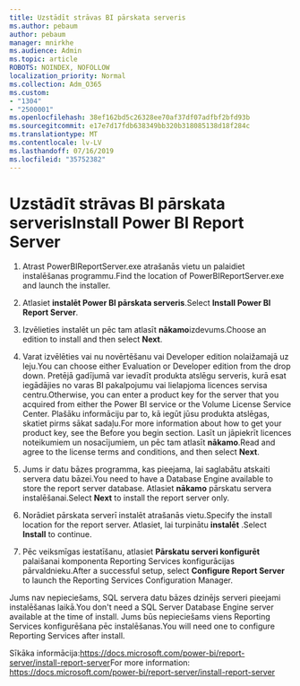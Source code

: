 ```yaml
---
title: Uzstādīt strāvas BI pārskata serveris
ms.author: pebaum
author: pebaum
manager: mnirkhe
ms.audience: Admin
ms.topic: article
ROBOTS: NOINDEX, NOFOLLOW
localization_priority: Normal
ms.collection: Adm_O365
ms.custom:
- "1304"
- "2500001"
ms.openlocfilehash: 38ef162bd5c26328ee70af37df07adfbf2bfd93b
ms.sourcegitcommit: e17e7d17fdb638349bb320b318085138d18f284c
ms.translationtype: MT
ms.contentlocale: lv-LV
ms.lasthandoff: 07/16/2019
ms.locfileid: "35752382"
---
```

# <a name="install-power-bi-report-server"></a><span data-ttu-id="66f21-102">Uzstādīt strāvas BI pārskata serveris</span><span class="sxs-lookup"><span data-stu-id="66f21-102">Install Power BI Report Server</span></span>

1. <span data-ttu-id="66f21-103">Atrast PowerBIReportServer.exe atrašanās vietu un palaidiet instalēšanas programmu.</span><span class="sxs-lookup"><span data-stu-id="66f21-103">Find the location of PowerBIReportServer.exe and launch the installer.</span></span>

2. <span data-ttu-id="66f21-104">Atlasiet **instalēt Power BI pārskata serveris**.</span><span class="sxs-lookup"><span data-stu-id="66f21-104">Select **Install Power BI Report Server**.</span></span>

3. <span data-ttu-id="66f21-105">Izvēlieties instalēt un pēc tam atlasīt **nākamo**izdevums.</span><span class="sxs-lookup"><span data-stu-id="66f21-105">Choose an edition to install and then select **Next**.</span></span>

4. <span data-ttu-id="66f21-106">Varat izvēlēties vai nu novērtēšanu vai Developer edition nolaižamajā uz leju.</span><span class="sxs-lookup"><span data-stu-id="66f21-106">You can choose either Evaluation or Developer edition from the drop down.</span></span>  <span data-ttu-id="66f21-107">Pretējā gadījumā var ievadīt produkta atslēgu serveris, kurā esat iegādājies no varas BI pakalpojumu vai lielapjoma licences servisa centru.</span><span class="sxs-lookup"><span data-stu-id="66f21-107">Otherwise, you can enter a product key for the server that you acquired from either the Power BI service or the Volume License Service Center.</span></span> <span data-ttu-id="66f21-108">Plašāku informāciju par to, kā iegūt jūsu produkta atslēgas, skatiet pirms sākat sadaļu.</span><span class="sxs-lookup"><span data-stu-id="66f21-108">For more information about how to get your product key, see the Before you begin section.</span></span> <span data-ttu-id="66f21-109">Lasīt un jāpiekrīt licences noteikumiem un nosacījumiem, un pēc tam atlasīt **nākamo**.</span><span class="sxs-lookup"><span data-stu-id="66f21-109">Read and agree to the license terms and conditions, and then select **Next**.</span></span>

5. <span data-ttu-id="66f21-110">Jums ir datu bāzes programma, kas pieejama, lai saglabātu atskaiti servera datu bāzei.</span><span class="sxs-lookup"><span data-stu-id="66f21-110">You need to have a Database Engine available to store the report server database.</span></span> <span data-ttu-id="66f21-111">Atlasiet **nākamo** pārskatu servera instalēšanai.</span><span class="sxs-lookup"><span data-stu-id="66f21-111">Select **Next** to install the report server only.</span></span>

6. <span data-ttu-id="66f21-112">Norādiet pārskata serverī instalēt atrašanās vietu.</span><span class="sxs-lookup"><span data-stu-id="66f21-112">Specify the install location for the report server.</span></span> <span data-ttu-id="66f21-113">Atlasiet, lai turpinātu **instalēt** .</span><span class="sxs-lookup"><span data-stu-id="66f21-113">Select **Install** to continue.</span></span>

7. <span data-ttu-id="66f21-114">Pēc veiksmīgas iestatīšanu, atlasiet **Pārskatu serveri konfigurēt** palaišanai komponenta Reporting Services konfigurācijas pārvaldnieku.</span><span class="sxs-lookup"><span data-stu-id="66f21-114">After a successful setup, select **Configure Report Server** to launch the Reporting Services Configuration Manager.</span></span>

<span data-ttu-id="66f21-115">Jums nav nepieciešams, SQL servera datu bāzes dzinējs serveri pieejami instalēšanas laikā.</span><span class="sxs-lookup"><span data-stu-id="66f21-115">You don't need a SQL Server Database Engine server available at the time of install.</span></span> <span data-ttu-id="66f21-116">Jums būs nepieciešams viens Reporting Services konfigurēšana pēc instalēšanas.</span><span class="sxs-lookup"><span data-stu-id="66f21-116">You will need one to configure Reporting Services after install.</span></span>

<span data-ttu-id="66f21-117">Sīkāka informācija:https://docs.microsoft.com/power-bi/report-server/install-report-server</span><span class="sxs-lookup"><span data-stu-id="66f21-117">For more information: https://docs.microsoft.com/power-bi/report-server/install-report-server</span></span>
